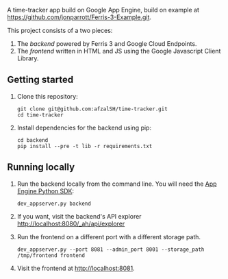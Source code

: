 A time-tracker app build on Google App Engine, build on example at https://github.com/jonparrott/Ferris-3-Example.git.

This project consists of a two pieces:
1. The *backend* powered by Ferris 3 and Google Cloud Endpoints.
2. The *frontend* written in HTML and JS using the Google Javascript Client Library.

## Getting started

1. Clone this repository:

    ```
    git clone git@github.com:afzalSH/time-tracker.git
    cd time-tracker
    ```

2. Install dependencies for the backend using pip:

    ```
    cd backend
    pip install --pre -t lib -r requirements.txt
    ```

## Running locally

1. Run the backend locally from the command line. You will need the [App Engine Python SDK](https://developers.google.com/appengine/downloads):

    ```
    dev_appserver.py backend
    ```

2. If you want, visit the backend's API explorer [http://localhost:8080/_ah/api/explorer](http://localhost:8080/_ah/api/explorer)


3. Run the frontend on a different port with a different storage path.

    ```
    dev_appserver.py --port 8081 --admin_port 8001 --storage_path /tmp/frontend frontend
    ```

4. Visit the frontend at [http://localhost:8081](http://localhost:8081).
